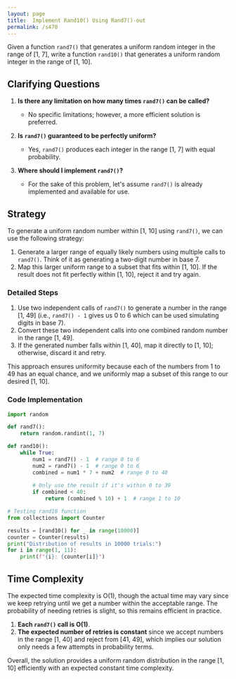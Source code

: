 ```yaml
---
layout: page
title:  Implement Rand10() Using Rand7()-out
permalink: /s470
---
```

Given a function `rand7()` that generates a uniform random integer in the range of [1, 7], write a function `rand10()` that generates a uniform random integer in the range of [1, 10].

## Clarifying Questions
1. **Is there any limitation on how many times `rand7()` can be called?**
   - No specific limitations; however, a more efficient solution is preferred.
   
2. **Is `rand7()` guaranteed to be perfectly uniform?**
   - Yes, `rand7()` produces each integer in the range [1, 7] with equal probability.

3. **Where should I implement `rand7()`?**
   - For the sake of this problem, let's assume `rand7()` is already implemented and available for use.

## Strategy
To generate a uniform random number within [1, 10] using `rand7()`, we can use the following strategy:

1. Generate a larger range of equally likely numbers using multiple calls to `rand7()`. Think of it as generating a two-digit number in base 7.
2. Map this larger uniform range to a subset that fits within [1, 10]. If the result does not fit perfectly within [1, 10], reject it and try again.

### Detailed Steps
1. Use two independent calls of `rand7()` to generate a number in the range [1, 49] (i.e., `rand7() - 1` gives us 0 to 6 which can be used simulating digits in base 7).
2. Convert these two independent calls into one combined random number in the range [1, 49].
3. If the generated number falls within [1, 40], map it directly to [1, 10]; otherwise, discard it and retry.

This approach ensures uniformity because each of the numbers from 1 to 49 has an equal chance, and we uniformly map a subset of this range to our desired [1, 10].

### Code Implementation

```python
import random

def rand7():
    return random.randint(1, 7)

def rand10():
    while True:
        num1 = rand7() - 1  # range 0 to 6
        num2 = rand7() - 1  # range 0 to 6
        combined = num1 * 7 + num2  # range 0 to 48
        
        # Only use the result if it's within 0 to 39
        if combined < 40:
            return (combined % 10) + 1  # range 1 to 10

# Testing rand10 function
from collections import Counter

results = [rand10() for _ in range(10000)]
counter = Counter(results)
print("Distribution of results in 10000 trials:")
for i in range(1, 11):
    print(f"{i}: {counter[i]}")
```

## Time Complexity
The expected time complexity is O(1), though the actual time may vary since we keep retrying until we get a number within the acceptable range. The probability of needing retries is slight, so this remains efficient in practice.

1. **Each `rand7()` call is O(1)**.
2. **The expected number of retries is constant** since we accept numbers in the range [1, 40] and reject from [41, 49], which implies our solution only needs a few attempts in probability terms.

Overall, the solution provides a uniform random distribution in the range [1, 10] efficiently with an expected constant time complexity.